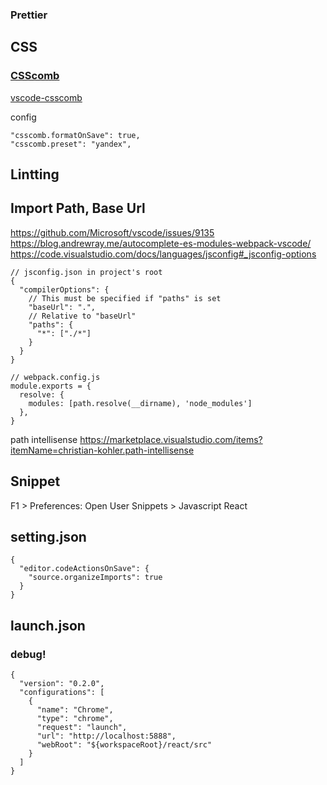 ### Prettier



## CSS 

### [CSScomb](http://csscomb.com/)

[vscode-csscomb](https://github.com/mrmlnc/vscode-csscomb)

config 

```
"csscomb.formatOnSave": true,
"csscomb.preset": "yandex",
```  

## Lintting


## Import Path, Base Url
https://github.com/Microsoft/vscode/issues/9135
https://blog.andrewray.me/autocomplete-es-modules-webpack-vscode/
https://code.visualstudio.com/docs/languages/jsconfig#_jsconfig-options

```
// jsconfig.json in project's root
{
  "compilerOptions": {
    // This must be specified if "paths" is set
    "baseUrl": ".",
    // Relative to "baseUrl"
    "paths": {
      "*": ["./*"]
    }
  }
}
```

```
// webpack.config.js
module.exports = {
  resolve: {
    modules: [path.resolve(__dirname), 'node_modules']
  },
}
```

path intellisense
https://marketplace.visualstudio.com/items?itemName=christian-kohler.path-intellisense


## Snippet

F1 > Preferences: Open User Snippets > Javascript React


## setting.json

```
{
  "editor.codeActionsOnSave": {
    "source.organizeImports": true
  }
}
```

## launch.json

### debug!
```
{
  "version": "0.2.0",
  "configurations": [
    {
      "name": "Chrome",
      "type": "chrome",
      "request": "launch",
      "url": "http://localhost:5888",
      "webRoot": "${workspaceRoot}/react/src"
    }
  ]
}
```
